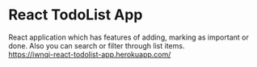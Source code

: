 # React TodoList App

React application which has features of adding, marking as important or done. 
Also you can search or filter through list items.<br />
https://iwnqi-react-todolist-app.herokuapp.com/
